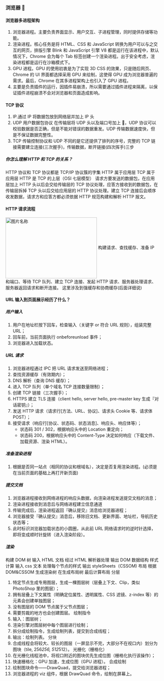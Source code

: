 ### 浏览器 

#### 浏览器多进程架构

1. 浏览器进程。主要负责界面显示、用户交互、子进程管理，同时提供存储等功能。
2. 渲染进程。核心任务是将 HTML、CSS 和 JavaScript 转换为用户可以与之交互的网页，排版引擎 Blink 和 JavaScript 引擎 V8 都是运行在该进程中，默认情况下，Chrome 会为每个 Tab 标签创建一个渲染进程。出于安全考虑，渲染进程都是运行在沙箱模式下。
3. GPU 进程。GPU 的使用初衷是为了实现 3D CSS 的效果，只是随后网页、Chrome 的 UI 界面都选择采用 GPU 来绘制，这使得 GPU 成为浏览器普遍的需求。最后，Chrome 在其多进程架构上也引入了 GPU 进程。
4. 主要是负责插件的运行，因插件易崩溃，所以需要通过插件进程来隔离，以保证插件进程崩溃不会对浏览器和页面造成影响。

#### TCP 协议

1. IP.通过 IP 将数据包放到网络层并加上 IP 头
2. UDP 用户数据包协议 在传输层将 UDP 头以及端口号加上 ，UDP 协议可以校验数据是否正确，但是不能对错误的数据重发。UDP 传输数据速度快，但是不保证数据完整性。
3. TCP 传输控制协议和 UDP 不同的是它还提供了排列的序号，完整的 TCP 链接需要建立连接(三次握手)，传输数据，断开链接(四次挥手)三步

##### 你怎么理解 HTTP 和 TCP 的关系？

HTTP 协议和 TCP 协议都是 TCP/IP 协议簇的字集
HTTP 属于应用层 TCP 属于应用层 HTTP 是 TCP 的上层（OSI 七层模型）
请求方要发送的数据包，在应用层加上 HTTP 头以后会交给传输层的 TCP 协议处理，应答方接收到的数据包，在传输层拆掉 TCP 头以后交给应用层的 HTTP 协议处理。建立 TCP 连接后会顺序收发数据，请求方和应答方都必须依据 HTTP 规范构建和解析 HTTP 报文。

#### HTTP 请求流程

<img src="https://static001.geekbang.org/resource/image/1b/6c/1b49976aca2c700883d48d927f48986c.png" width = "300" height = "200" alt="图片名称" align=center />
构建请求、查找缓存、准备 IP 和端口、等待 TCP 队列、建立 TCP 连接、发起 HTTP 请求、服务器处理请求、服务器返回请求和断开连接。
这里涉及到强缓存和协商缓存(后面详细说)

#### URL 输入到页面展示经历了什么？

##### 用户输入

1. 用户在地址栏按下回车，检查输入（关键字 or 符合 URL 规则），组装完整 URL；
2. 回车前，当前页面执行 onbeforeunload 事件；
3. 浏览器进入加载状态。

##### URL 请求

1. 浏览器进程通过 IPC 把 URL 请求发送至网络进程；
2. 查找资源缓存（有效期内）；
3. DNS 解析（查询 DNS 缓存）；
4. 进入 TCP 队列（单个域名 TCP 连接数量限制）；
5. 创建 TCP 链接（三次握手）；
6. HTTPS 建立 TLS 连接（client hello, server hello, pre-master key 生成『对话密钥』）；
7. 发送 HTTP 请求（请求行[方法、URL、协议]、请求头 Cookie 等、请求体 POST）；
8. 接受请求（响应行[协议、状态码、状态消息]、响应头、响应体等）；
   - 状态码 301 / 302，根据响应头中的 Location 重定向；
   - 状态码 200，根据响应头中的 Content-Type 决定如何响应（下载文件、加载资源、渲染 HTML）。

##### 准备渲染进程

1. 根据是否同一站点（相同的协议和根域名），决定是否复用渲染进程。(必须是在当前页面的基础上再打开新页面)

##### 提交文档

1. 浏览器进程接收到网络进程的响应头数据，向渲染进程发送提交文档的消息；
2. 渲染进程接收到消息后与网络进程建立信息通道
3. 传输完成后，渲染进程返回『确认提交』消息给浏览器进程；
4. 浏览器接受『确认提交』消息后，移除旧文档、更新界面、地址栏，导航历史状态等；
5. 此时标识浏览器加载状态的小圆圈，从此前 URL 网络请求时的逆时针选择，即将变成顺时针旋转（进入渲染阶段）。

##### 渲染

构建 DOM 树 输入 HTML 文档 经过 HTML 解析器处理 输出 DOM 数据结构
样式计算 输入 css 文本 处理每个节点的样式 输出 styleSheets（CSSOM)
布局 根据 DOM&CSSOM 生成渲染树 在生成布局树 最后计算布局
分层

1. 特定节点生成专用图层，生成一棵图层树（层叠上下文、Clip，类似 PhotoShop 里的图层）；
2. 拥有层叠上下文属性（明确定位属性、透明属性、CSS 滤镜、z-index 等）的元素会创建单独图层；
3. 没有图层的 DOM 节点属于父节点图层；
4. 需要剪裁的地方也会创建图层。
   绘制指令
5. 输入：图层树；
6. 渲染引擎对图层树中每个图层进行绘制；
7. 拆分成绘制指令，生成绘制列表，提交到合成线程；
8. 输出：绘制列表。
   分块
9. 合成线程会将较大、较长的图层（一屏显示不完，大部分不在视口内）划分为图块（tile, 256*256, 512*512）。
   光栅化（栅格化）
10. 在光栅化线程池中，将视口附近的图块优先生成位图（栅格化执行该操作）；
11. 快速栅格化：GPU 加速，生成位图（GPU 进程）。
    合成绘制
12. 绘制图块命令——DrawQuad，提交给浏览器进程；
13. 浏览器进程的 viz 组件，根据 DrawQuad 命令，绘制在屏幕上。
